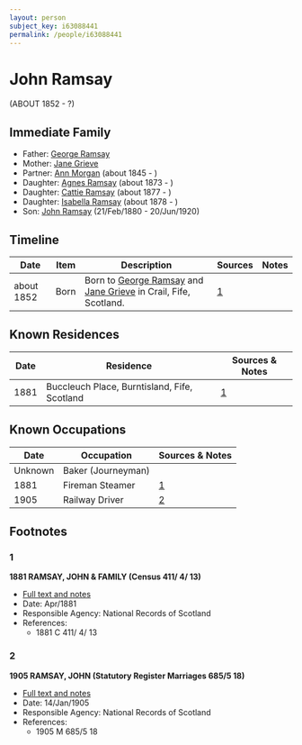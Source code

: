 ```yaml
---
layout: person
subject_key: i63088441
permalink: /people/i63088441
---
```


# John Ramsay
(ABOUT 1852 - ?)

## Immediate Family

* Father: [George Ramsay](./@33817858@-george-ramsay-b-d.md)
* Mother: [Jane Grieve](./@33882736@-jane-grieve-b-d.md)
* Partner: [Ann Morgan](./@60684755@-ann-morgan-b1845-d.md) (about 1845 - )
* Daughter: [Agnes Ramsay](./@57916783@-agnes-ramsay-b1873-d.md) (about 1873 - )
* Daughter: [Cattie Ramsay](./@35547078@-cattie-ramsay-b1877-d.md) (about 1877 - )
* Daughter: [Isabella Ramsay](./@54722192@-isabella-ramsay-b1878-d.md) (about 1878 - )
* Son: [John Ramsay](./@64225415@-john-ramsay-b1880-2-21-d1920-6-20.md) (21/Feb/1880 - 20/Jun/1920)

## Timeline

Date | Item | Description | Sources | Notes
---|---|---|---|---
about 1852 | Born | Born to [George Ramsay](./@33817858@-george-ramsay-b-d.md) and [Jane Grieve](./@33882736@-jane-grieve-b-d.md) in Crail, Fife, Scotland. | [1](#1) | 

## Known Residences

Date | Residence | Sources & Notes
---|---|---
1881 | Buccleuch Place, Burntisland, Fife, Scotland | [1](#1)

## Known Occupations

Date | Occupation | Sources & Notes
---|---|---
Unknown | Baker (Journeyman) | 
1881 | Fireman Steamer | [1](#1)
1905 | Railway Driver | [2](#2)

## Footnotes

### 1

**1881 RAMSAY, JOHN & FAMILY (Census 411/ 4/ 13)**

* [Full text and notes](../sources/@15289604@-1881-ramsay,-john-&-family-census-411-4-13-.md)
* Date: Apr/1881
* Responsible Agency: National Records of Scotland
* References: 
  * 1881 C 411/ 4/ 13

### 2

**1905 RAMSAY, JOHN (Statutory Register Marriages 685/5 18)**

* [Full text and notes](../sources/@83715308@-1905-ramsay,-john-statutory-register-marriages-685-5-18-.md)
* Date: 14/Jan/1905
* Responsible Agency: National Records of Scotland
* References: 
  * 1905 M 685/5 18

